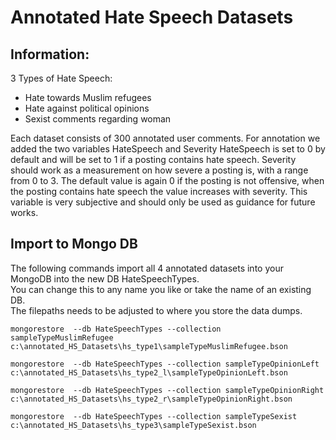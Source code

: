 # Annotated Hate Speech Datasets

## Information:

3 Types of Hate Speech:

* Hate towards Muslim refugees
* Hate against political opinions
* Sexist comments regarding woman

Each dataset consists of 300 annotated user comments.
For annotation we added the two variables HateSpeech and Severity
HateSpeech is set to 0 by default and will be set to 1 if a posting contains
hate speech. Severity should work as a measurement on how severe a posting
is, with a range from 0 to 3. The default value is again 0 if the posting
is not offensive, when the posting contains hate speech the value increases
with severity. This variable is very subjective and should only be used as
guidance for future works.


## Import to Mongo DB

The following commands import all 4 annotated datasets into your MongoDB into the new DB HateSpeechTypes. <br/>
You can change this to any name you like or take the name of an existing DB. <br/>
The filepaths needs to be adjusted to where you store the data dumps. <br/>

`mongorestore  --db HateSpeechTypes --collection sampleTypeMuslimRefugee  c:\annotated_HS_Datasets\hs_type1\sampleTypeMuslimRefugee.bson`

`mongorestore  --db HateSpeechTypes --collection sampleTypeOpinionLeft    c:\annotated_HS_Datasets\hs_type2_l\sampleTypeOpinionLeft.bson`

`mongorestore  --db HateSpeechTypes --collection sampleTypeOpinionRight   c:\annotated_HS_Datasets\hs_type2_r\sampleTypeOpinionRight.bson`

`mongorestore  --db HateSpeechTypes --collection sampleTypeSexist         c:\annotated_HS_Datasets\hs_type3\sampleTypeSexist.bson`
